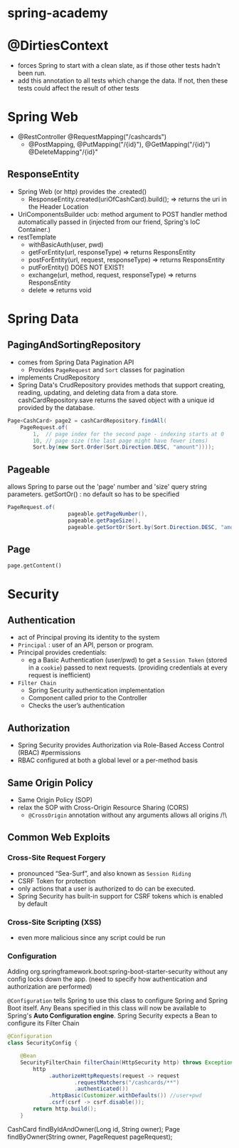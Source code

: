 # spring-academy


# @DirtiesContext

- forces Spring to start with a clean slate, as if those other tests hadn't been run.
- add this annotation to all tests which change the data. If not, then these tests could affect the result of other tests

# Spring Web

- @RestController @RequestMapping("/cashcards")
    - @PostMapping, @PutMapping("/{id}"), @GetMapping("/{id}") @DeleteMapping"/{id}"


## ResponseEntity
- Spring Web (or http) provides the .created()
    - ResponseEntity.created(uriOfCashCard).build(); => returns the uri in the Header Location
- UriComponentsBuilder ucb: method argument to POST handler method automatically passed in (injected from our friend, Spring's IoC Container.)
- restTemplate
    - withBasicAuth(user, pwd) 
    - getForEntity(url, responseType) => returns ResponsEntity
    - postForEntity(url, request, responseType) => returns ResponsEntity
    - putForEntity() DOES NOT EXIST!
    - exchange(url, method, request, responseType) => returns ResponsEntity
    - delete => returns void

# Spring Data

## PagingAndSortingRepository

- comes from Spring Data Pagination API
    - Provides `PageRequest` and `Sort` classes for pagination
- implements CrudRepository
- Spring Data's CrudRepository provides methods that support creating, reading, updating, and deleting data from a data store. cashCardRepository.save returns the saved object with a unique id provided by the database.

```java
Page<CashCard> page2 = cashCardRepository.findAll(
    PageRequest.of(
        1,  // page index for the second page - indexing starts at 0
        10, // page size (the last page might have fewer items)
        Sort.by(new Sort.Order(Sort.Direction.DESC, "amount"))));
```

## Pageable
allows Spring to parse out the 'page' number and 'size' query string parameters.
getSortOr() : no default so has to be specified

```java
PageRequest.of(
                   pageable.getPageNumber(),
                   pageable.getPageSize(),
                   pageable.getSortOr(Sort.by(Sort.Direction.DESC, "amount"))));
```
## Page
`page.getContent()`

# Security

## Authentication

- act of Principal proving its identity to the system
- `Principal` : user of an API, person or  program.
- Principal provides credentials:
    - eg a Basic Authentication (user/pwd) to get a `Session Token` (stored in a `cookie`) passed to next requests. (providing credentials at every request is inefficient)
- `Filter Chain`
    - Spring Security authentication implementation
    - Component called prior to the Controller
    - Checks the user’s authentication

## Authorization

- Spring Security provides Authorization via Role-Based Access Control (RBAC) #permissions
- RBAC configured at both a global level or a per-method basis

## Same Origin Policy

- Same Origin Policy (SOP)
- relax the SOP with Cross-Origin Resource Sharing (CORS)
    - `@CrossOrigin` annotation without any arguments allows all origins /!\ 

## Common Web Exploits

### Cross-Site Request Forgery
- pronounced “Sea-Surf”, and also known as `Session Riding`
-  CSRF Token for protection
- only actions that a user is authorized to do can be executed.
- Spring Security has built-in support for CSRF tokens which is enabled by default

### Cross-Site Scripting (XSS)
- even more malicious since any script could be run

### Configuration

Adding org.springframework.boot:spring-boot-starter-security without any config locks down the app. (need to specify how authentication and authorization are performed)

`@Configuration` tells Spring to use this class to configure Spring and Spring Boot itself.
Any Beans specified in this class will now be available to Spring's <b>Auto Configuration engine</b>.
Spring Security expects a Bean to configure its Filter Chain

```java
@Configuration
class SecurityConfig {

    @Bean
    SecurityFilterChain filterChain(HttpSecurity http) throws Exception {
        http
             .authorizeHttpRequests(request -> request
                     .requestMatchers("/cashcards/**")
                     .authenticated())
             .httpBasic(Customizer.withDefaults()) //user+pwd
             .csrf(csrf -> csrf.disable());
        return http.build();
    }
```

   CashCard findByIdAndOwner(Long id, String owner);
   Page<CashCard> findByOwner(String owner, PageRequest pageRequest);